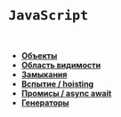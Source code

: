 # `JavaScript`


<br>

* **<a href="./pages/object/readme.md">Объекты</a>**
* **<a href="./pages/area-​visibility/readme.md">Область видимости</a>**
* **<a href="./pages/closures/readme.md">Замыкания</a>**
* **<a href="./pages/hoisting/readme.md">Вспытие / hoisting</a>**
* **<a href="./pages/promise/readme.md">Промисы / async await</a>**
* **<a href="./pages/generators/readme.md">Генераторы</a>**





